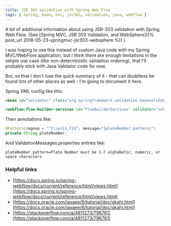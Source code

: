 ```yaml
---
title: JSR 303 Validation with Spring Web Flow
tags: [ spring, bean, mvc, jsr303, validation, java, webflow ]
---
```

A bit of additional information about using JSR-303 validation with Spring Web Flow. (See [Spring MVC, JSR 303 Validation, and WebSphere]({% post_url 2018-05-23-springmvc-jsr303-websphere %}).)

I was hoping to use this instead of custom Java code with my Spring MVC/WebFlow application, but I think there are enough limitations in the simple use case (like non-deterministic validation ordering), that I'll probably stick with Java Validator code for now.

But, so that I don't lose the quick summary of it - that can doubtless be found lots of other places as well - I'm going to document it here.

Spring XML config like this:
```xml
<bean id="validator" class="org.springframework.validation.beanvalidation.LocalValidatorFactoryBean"/>

<webflow:flow-builder-services id="flowBuilderServices" validator="validator" ... />
```

Then annotations like:
```java
@Pattern(regexp = "^[\\w]{1,7}$", message="{plateNumber.pattern}")  
private String plateNumber;
```

And ValidationMessages.properties entries like:
```properties
plateNumber.pattern=Plate Number must be 1-7 alphabetic, numeric, or space characters
```

### Helpful links

*   [https://docs.spring.io/spring-webflow/docs/current/reference/html/views.html](https://docs.spring.io/spring-webflow/docs/current/reference/html/views.html)
*   [https://docs.oracle.com/javaee/6/tutorial/doc/gkahi.html](https://docs.oracle.com/javaee/6/tutorial/doc/gkahi.html)
*   [https://stackoverflow.com/a/4811273/796761](https://stackoverflow.com/a/4811273/796761)
